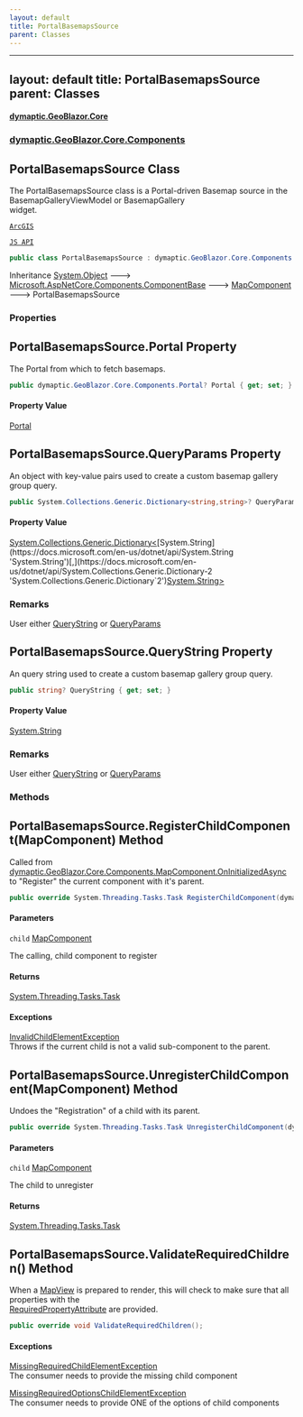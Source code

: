 ```yaml
---
layout: default
title: PortalBasemapsSource
parent: Classes
---
```

---
layout: default
title: PortalBasemapsSource
parent: Classes
---
#### [dymaptic.GeoBlazor.Core](index.html 'index')
### [dymaptic.GeoBlazor.Core.Components](index.html#dymaptic.GeoBlazor.Core.Components 'dymaptic.GeoBlazor.Core.Components')

## PortalBasemapsSource Class

The PortalBasemapsSource class is a Portal-driven Basemap source in the BasemapGalleryViewModel or BasemapGallery  
widget.  
<a target="_blank" href="https://developers.arcgis.com/javascript/latest/api-reference/esri-widgets-BasemapGallery-support-PortalBasemapsSource.html">  
    ArcGIS  
    JS API  
</a>

```csharp
public class PortalBasemapsSource : dymaptic.GeoBlazor.Core.Components.MapComponent
```

Inheritance [System.Object](https://docs.microsoft.com/en-us/dotnet/api/System.Object 'System.Object') &#129106; [Microsoft.AspNetCore.Components.ComponentBase](https://docs.microsoft.com/en-us/dotnet/api/Microsoft.AspNetCore.Components.ComponentBase 'Microsoft.AspNetCore.Components.ComponentBase') &#129106; [MapComponent](dymaptic.GeoBlazor.Core.Components.MapComponent.html 'dymaptic.GeoBlazor.Core.Components.MapComponent') &#129106; PortalBasemapsSource
### Properties

<a name='dymaptic.GeoBlazor.Core.Components.PortalBasemapsSource.Portal'></a>

## PortalBasemapsSource.Portal Property

The Portal from which to fetch basemaps.

```csharp
public dymaptic.GeoBlazor.Core.Components.Portal? Portal { get; set; }
```

#### Property Value
[Portal](dymaptic.GeoBlazor.Core.Components.Portal.html 'dymaptic.GeoBlazor.Core.Components.Portal')

<a name='dymaptic.GeoBlazor.Core.Components.PortalBasemapsSource.QueryParams'></a>

## PortalBasemapsSource.QueryParams Property

An object with key-value pairs used to create a custom basemap gallery group query.

```csharp
public System.Collections.Generic.Dictionary<string,string>? QueryParams { get; set; }
```

#### Property Value
[System.Collections.Generic.Dictionary&lt;](https://docs.microsoft.com/en-us/dotnet/api/System.Collections.Generic.Dictionary-2 'System.Collections.Generic.Dictionary`2')[System.String](https://docs.microsoft.com/en-us/dotnet/api/System.String 'System.String')[,](https://docs.microsoft.com/en-us/dotnet/api/System.Collections.Generic.Dictionary-2 'System.Collections.Generic.Dictionary`2')[System.String](https://docs.microsoft.com/en-us/dotnet/api/System.String 'System.String')[&gt;](https://docs.microsoft.com/en-us/dotnet/api/System.Collections.Generic.Dictionary-2 'System.Collections.Generic.Dictionary`2')

### Remarks
User either [QueryString](dymaptic.GeoBlazor.Core.Components.PortalBasemapsSource.html#dymaptic.GeoBlazor.Core.Components.PortalBasemapsSource.QueryString 'dymaptic.GeoBlazor.Core.Components.PortalBasemapsSource.QueryString') or [QueryParams](dymaptic.GeoBlazor.Core.Components.PortalBasemapsSource.html#dymaptic.GeoBlazor.Core.Components.PortalBasemapsSource.QueryParams 'dymaptic.GeoBlazor.Core.Components.PortalBasemapsSource.QueryParams')

<a name='dymaptic.GeoBlazor.Core.Components.PortalBasemapsSource.QueryString'></a>

## PortalBasemapsSource.QueryString Property

An query string used to create a custom basemap gallery group query.

```csharp
public string? QueryString { get; set; }
```

#### Property Value
[System.String](https://docs.microsoft.com/en-us/dotnet/api/System.String 'System.String')

### Remarks
User either [QueryString](dymaptic.GeoBlazor.Core.Components.PortalBasemapsSource.html#dymaptic.GeoBlazor.Core.Components.PortalBasemapsSource.QueryString 'dymaptic.GeoBlazor.Core.Components.PortalBasemapsSource.QueryString') or [QueryParams](dymaptic.GeoBlazor.Core.Components.PortalBasemapsSource.html#dymaptic.GeoBlazor.Core.Components.PortalBasemapsSource.QueryParams 'dymaptic.GeoBlazor.Core.Components.PortalBasemapsSource.QueryParams')
### Methods

<a name='dymaptic.GeoBlazor.Core.Components.PortalBasemapsSource.RegisterChildComponent(dymaptic.GeoBlazor.Core.Components.MapComponent)'></a>

## PortalBasemapsSource.RegisterChildComponent(MapComponent) Method

Called from [dymaptic.GeoBlazor.Core.Components.MapComponent.OnInitializedAsync](https://docs.microsoft.com/en-us/dotnet/api/dymaptic.GeoBlazor.Core.Components.MapComponent.OnInitializedAsync 'dymaptic.GeoBlazor.Core.Components.MapComponent.OnInitializedAsync') to "Register" the current component with it's parent.

```csharp
public override System.Threading.Tasks.Task RegisterChildComponent(dymaptic.GeoBlazor.Core.Components.MapComponent child);
```
#### Parameters

<a name='dymaptic.GeoBlazor.Core.Components.PortalBasemapsSource.RegisterChildComponent(dymaptic.GeoBlazor.Core.Components.MapComponent).child'></a>

`child` [MapComponent](dymaptic.GeoBlazor.Core.Components.MapComponent.html 'dymaptic.GeoBlazor.Core.Components.MapComponent')

The calling, child component to register

#### Returns
[System.Threading.Tasks.Task](https://docs.microsoft.com/en-us/dotnet/api/System.Threading.Tasks.Task 'System.Threading.Tasks.Task')

#### Exceptions

[InvalidChildElementException](dymaptic.GeoBlazor.Core.Exceptions.InvalidChildElementException.html 'dymaptic.GeoBlazor.Core.Exceptions.InvalidChildElementException')  
Throws if the current child is not a valid sub-component to the parent.

<a name='dymaptic.GeoBlazor.Core.Components.PortalBasemapsSource.UnregisterChildComponent(dymaptic.GeoBlazor.Core.Components.MapComponent)'></a>

## PortalBasemapsSource.UnregisterChildComponent(MapComponent) Method

Undoes the "Registration" of a child with its parent.

```csharp
public override System.Threading.Tasks.Task UnregisterChildComponent(dymaptic.GeoBlazor.Core.Components.MapComponent child);
```
#### Parameters

<a name='dymaptic.GeoBlazor.Core.Components.PortalBasemapsSource.UnregisterChildComponent(dymaptic.GeoBlazor.Core.Components.MapComponent).child'></a>

`child` [MapComponent](dymaptic.GeoBlazor.Core.Components.MapComponent.html 'dymaptic.GeoBlazor.Core.Components.MapComponent')

The child to unregister

#### Returns
[System.Threading.Tasks.Task](https://docs.microsoft.com/en-us/dotnet/api/System.Threading.Tasks.Task 'System.Threading.Tasks.Task')

<a name='dymaptic.GeoBlazor.Core.Components.PortalBasemapsSource.ValidateRequiredChildren()'></a>

## PortalBasemapsSource.ValidateRequiredChildren() Method

When a [MapView](dymaptic.GeoBlazor.Core.Components.Views.MapView.html 'dymaptic.GeoBlazor.Core.Components.Views.MapView') is prepared to render, this will check to make sure that all properties with the  
[RequiredPropertyAttribute](dymaptic.GeoBlazor.Core.RequiredPropertyAttribute.html 'dymaptic.GeoBlazor.Core.RequiredPropertyAttribute') are provided.

```csharp
public override void ValidateRequiredChildren();
```

#### Exceptions

[MissingRequiredChildElementException](dymaptic.GeoBlazor.Core.Exceptions.MissingRequiredChildElementException.html 'dymaptic.GeoBlazor.Core.Exceptions.MissingRequiredChildElementException')  
The consumer needs to provide the missing child component

[MissingRequiredOptionsChildElementException](dymaptic.GeoBlazor.Core.Exceptions.MissingRequiredOptionsChildElementException.html 'dymaptic.GeoBlazor.Core.Exceptions.MissingRequiredOptionsChildElementException')  
The consumer needs to provide ONE of the options of child components

